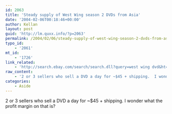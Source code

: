 ```yaml
---
id: 2063
title: 'Steady supply of West Wing season 2 DVDs from Asia'
date: '2004-02-06T00:18:46+00:00'
author: Kellan
layout: post
guid: 'http://lm.quxx.info/?p=2063'
permalink: /2004/02/06/steady-supply-of-west-wing-season-2-dvds-from-asia/
typo_id:
    - '2061'
mt_id:
    - '1726'
link_related:
    - 'http://search.ebay.com/search/search.dll?query=west wing dvd&ht=1&sosortproperty=1&from=R10&BasicSearch='
raw_content:
    - '2 or 3 sellers who sell a DVD a day for ~$45 + shipping.  I wonder what the profit margin on that is?'
categories:
    - Aside
---
```


2 or 3 sellers who sell a DVD a day for ~$45 + shipping. I wonder what the profit margin on that is?